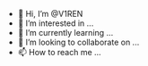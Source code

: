 - 👋 Hi, I’m @V1REN
- 👀 I’m interested in ...
- 🌱 I’m currently learning ...
- 💞️ I’m looking to collaborate on ...
- 📫 How to reach me ...

<!---
V1REN/V1REN is a ✨ special ✨ repository because its `README.md` (this file) appears on your GitHub profile.
You can click the Preview link to take a look at your changes.
--->
